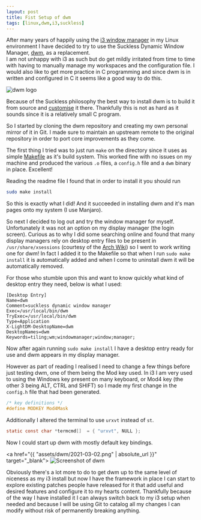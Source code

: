 ```yaml
---
layout: post
title: Fist Setup of dwm
tags: [linux,dwm,i3,suckless]
---
```


After many years of happily using the [i3 window manager](https://i3wm.org/)
in my Linux environment I have decided to try to use the Suckless Dynamic
Window Manager, [dwm](https://dwm.suckless.org/), as a replacement.  
I am not unhappy with i3 as such but do get mildly irritated from time to time
with having to manually manage my workspaces and the configuration file. I
would also like to get more practice in C programming and since dwm is in
written and configured in C it seems like a good way to do this.

<img
  alt='dwm logo'
  title='dwm logo'
  src='{{ "assets/dwm/dwm.png" | absolute_url }}'
  class='blog-image'
/>

Because of the Suckless philosophy the best way to install dwm is to build it
from source and [customise](https://dwm.suckless.org/customisation/) it there.
Thankfully this is not as hard as it sounds since it is a relatively small C
program.

So I started by cloning the dwm repository and creating my own personal mirror
of it in Git. I made sure to maintain an upstream remote to the original
repository in order to port core improvements as they come.

The first thing I tried was to just run `make` on the directory since it uses
as simple [Makefile](https://www.gnu.org/software/make/) as it's build system.
This worked fine with no issues on my machine and produced the various `.o`
files, a `config.h` file and a `dwm` binary in place. Excellent!

Reading the readme file I found that in order to install it you should run

```bash
sudo make install
```

So this is exactly what I did! And it succeeded in installing dwm and it's man
pages onto my system (I use Manjaro).

So next I decided to log out and try the window manager for myself.
Unfortunately it was not an option on my display manager (the login screen).
Curious as to why I did some searching online and found that many display
managers rely on desktop entry files to be present in `/usr/share/xsessions`
(courtesy of the
[Arch Wiki](https://wiki.archlinux.org/index.php/Display_manager#Session_configuration))
so I went to work writing one for dwm! In fact I added it to the Makefile so
that when I run `sudo make install` it is automatically added and when I come
to uninstall dwm it will be automatically removed.

For those who stumble upon this and want to know quickly what kind of desktop
entry they need, below is what I used:

```text
[Desktop Entry]
Name=dwm
Comment=suckless dynamic window manager
Exec=/usr/local/bin/dwm
TryExec=/usr/local/bin/dwm
Type=Application
X-LightDM-DesktopName=dwm
DesktopNames=dwm
Keywords=tiling;wm;windowmanager;window;manager;
```

Now after again running `sudo make install` I have a desktop entry ready for
use and dwm appears in my display manager.

However as part of reading I realised I need to change a few things before just
testing dwm, one of them being the Mod key used. In i3 I am very used to using
the Windows key present on many keyboard, or Mod4 key (the other 3 being ALT,
CTRL and SHIFT) so I made my first change in the `config.h` file that had been
generated.

```c
/* key definitions */
#define MODKEY Mod4Mask
```

Additionally I altered the terminal to use `urxvt` instead of `st`.

```c
static const char *termcmd[]  = { "urxvt", NULL };
```

Now I could start up dwm with mostly default key bindings.  

<a href="{{ "assets/dwm/2021-03-02.png" | absolute_url }}" target="_blank">
<img
  src='{{ "assets/dwm/2021-03-02.png" | absolute_url }}'
  alt='Screenshot of dwm'
  title='Screenshot of dwm'
  class='blog-image'
  style="max-width:100%"
/>
</a>

Obviously there's a lot more to do to get dwm up to the same level of niceness
as my i3 install but now I have the framework in place I can start to explore
existing patches people have released for it that add useful and desired
features and configure it to my hearts content. Thankfully because of the way I
have installed it I can always switch back to my i3 setup when needed and
because I will be using Git to catalog all my changes I can modify without risk
of permanently breaking anything.


